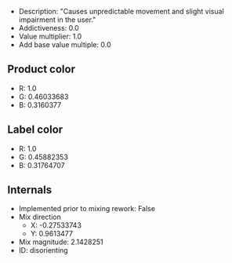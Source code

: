 - Description: "Causes unpredictable movement and slight visual impairment in the user."
- Addictiveness: 0.0
- Value multiplier: 1.0
- Add base value multiple: 0.0
## Product color
- R: 1.0
- G: 0.46033683
- B: 0.3160377
## Label color
- R: 1.0
- G: 0.45882353
- B: 0.31764707
## Internals
- Implemented prior to mixing rework: False
- Mix direction
    - X: -0.27533743
    - Y: 0.9613477
- Mix magnitude: 2.1428251
- ID: disorienting